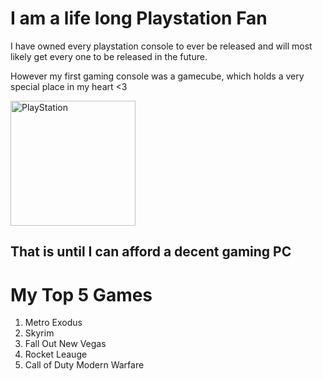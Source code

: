 # I am a life long Playstation Fan

I have owned every playstation console to ever be released and will most likely get every one to be released in the future.

However my first gaming console was a gamecube, which holds a very special place in my heart <3

<img src="https://user-images.githubusercontent.com/89409962/138008859-12b8098e-13b6-48a3-892d-ef318d40a30c.png" alt="PlayStation" width="200"/>

## That is until I can afford a decent gaming PC

# My Top 5 Games

1. Metro Exodus
2. Skyrim
3. Fall Out New Vegas
4. Rocket Leauge
5. Call of Duty Modern Warfare


